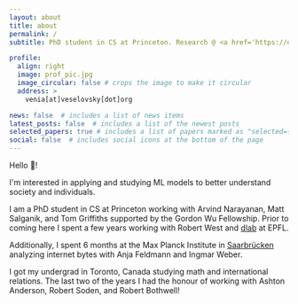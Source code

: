 ```yaml
---
layout: about
title: about
permalink: /
subtitle: PhD student in CS at Princeton. Research @ <a href='https://dlab.epfl.ch/'>dlab</a> and <a href='http://csslab.cs.toronto.edu/'>css lab</a>

profile:
  align: right
  image: prof_pic.jpg
  image_circular: false # crops the image to make it circular
  address: >
    venia[at]veselovsky[dot]org

news: false  # includes a list of news items
latest_posts: false  # includes a list of the newest posts
selected_papers: true # includes a list of papers marked as "selected={true}"
social: false  # includes social icons at the bottom of the page
---
```


Hello 👋! 

I'm interested in applying and studying ML models to better understand society and individuals. 

I am a PhD student in CS at Princeton working with Arvind Narayanan, Matt Salganik, and Tom Griffiths supported by the Gordon Wu Fellowship. Prior to coming here I spent a few years working with Robert West and [dlab](https://dlab.epfl.ch/) at EPFL. 

Additionally, I spent 6 months at the Max Planck Institute in [Saarbrücken](https://en.wikipedia.org/wiki/Scheidt_(Saarbr%C3%BCcken)) analyzing internet bytes with Anja Feldmann and Ingmar Weber.

I got my undergrad in Toronto, Canada studying math and international relations. The last two of the years I had the honour of working with Ashton Anderson, Robert Soden, and Robert Bothwell! 